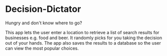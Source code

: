 # Decision-Dictator

Hungry and don't know where to go?

This app lets the user enter a location to retrieve a list of search results for businesses e.g. food and beer. It randomly picks for you taking the decision out of your hands. The app also saves the results to a database so the user can view the most popular choices.
